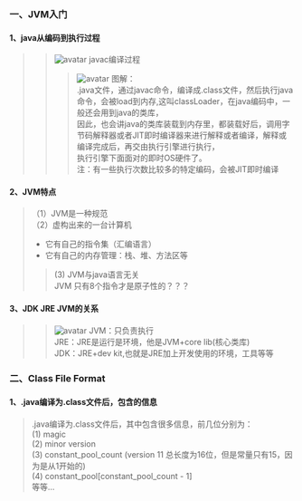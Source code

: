 ### 一、JVM入门
#### 1、java从编码到执行过程
>>![avatar](/Users/liufuwei/Documents/my-project/my-juc/JUC/myJuc/image/java从编码到执行过程.png)
>javac编译过程  
>>>![avatar](/Users/liufuwei/Documents/my-project/my-juc/JUC/myJuc/image/javac编译过程.png)
>图解：  
>.java文件，通过javac命令，编译成.class文件，然后执行java命令，会被load到内存,这叫classLoader，在java编码中，一般还会用到java的类库，    
>因此，也会讲java的类库装载到内存里，都装载好后，调用字节码解释器或者JIT即时编译器来进行解释或者编译，解释或编译完成后，再交由执行引擎进行执行，  
>执行引擎下面面对的即时OS硬件了。  
>注：有一些执行次数比较多的特定编码，会被JIT即时编译  

#### 2、JVM特点      
>（1）JVM是一种规范  
>（2）虚构出来的一台计算机  
> * 它有自己的指令集（汇编语言）  
> * 它有自己的内存管理：栈、堆、方法区等  
>>(3) JVM与java语言无关  
>JVM 只有8个指令才是原子性的？？？  

####  3、JDK JRE JVM的关系
>>![avatar](/Users/liufuwei/Documents/my-project/my-juc/JUC/myJuc/image/JDK&JRE&JVM关系.png) 
>JVM：只负责执行  
>JRE：JRE是运行是环境，他是JVM+core lib(核心类库)  
>JDK：JRE+dev kit,也就是JRE加上开发使用的环境，工具等等  
>

### 二、Class File Format
#### 1、.java编译为.class文件后，包含的信息
> .java编译为.class文件后，其中包含很多信息，前几位分别为：  
>(1) magic  
>(2) minor version  
>(3) constant_pool_count (version 11 总长度为16位，但是常量只有15，因为是从1开始的)   
>(4) constant_pool[constant_pool_count - 1]  
>等等...